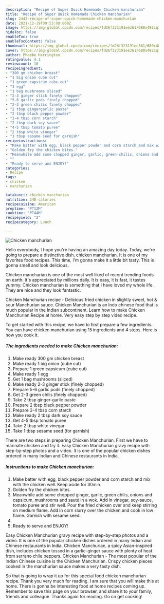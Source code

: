 ```yaml
---
description: "Recipe of Super Quick Homemade Chicken manchurian"
title: "Recipe of Super Quick Homemade Chicken manchurian"
slug: 2443-recipe-of-super-quick-homemade-chicken-manchurian
date: 2021-12-19T09:53:08.808Z
image: https://img-global.cpcdn.com/recipes/fd26f323191ee361/680x482cq70/chicken-manchurian-recipe-main-photo.jpg
hideToc: false
enableToc: true
enableTocContent: false
thumbnail: https://img-global.cpcdn.com/recipes/fd26f323191ee361/680x482cq70/chicken-manchurian-recipe-main-photo.jpg
cover: https://img-global.cpcdn.com/recipes/fd26f323191ee361/680x482cq70/chicken-manchurian-recipe-main-photo.jpg
author: Phoebe Harrington
ratingvalue: 4.1
reviewcount: 10
recipeingredient:
- "300 gm chicken breast"
- "1 big onion cube cut"
- "1 green capsicum cube cut"
- "1 egg"
- "1 bag mushrooms sliced"
- "2-3 ginger stick finely chopped"
- "5-6 garlic pods finely chopped"
- "2-3 green chilis finely chopped"
- "2 tbsp gingergarlic paste"
- "2 tbsp black pepper powder"
- "3-4 tbsp corn starch"
- "2 tbsp dark soy sauce"
- "4-5 tbsp tomato puree"
- "2 tbsp white vinegar"
- "1 tbsp sesame seed for garnish"
recipeinstructions:
- "Make batter with egg, black pepper powder and corn starch and mix with the chicken well. Keep aside for 30min."
- "Golden fry the chicken bites."
- "Meanwhile add some chopped ginger, garlic, green chilis, onions and capsicum, mushrooms and sauté in a wok. Add in vinegar, soy-sauce, tomato puree and stir well. Pour the fried chicken over and keep stirring on medium flame. Add in corn slurry over the chicken and cook in low flame. Garnish with sesame seed."
- ""
- "Ready to serve and ENJOY!"
categories:
- Recipe
tags:
- chicken
- manchurian

katakunci: chicken manchurian 
nutrition: 248 calories
recipecuisine: American
preptime: "PT12M"
cooktime: "PT44M"
recipeyield: "2"
recipecategory: Lunch

---
```



![Chicken manchurian](https://img-global.cpcdn.com/recipes/fd26f323191ee361/680x482cq70/chicken-manchurian-recipe-main-photo.jpg)

Hello everybody, I hope you're having an amazing day today. Today, we're going to prepare a distinctive dish, chicken manchurian. It is one of my favorites food recipes. This time, I'm gonna make it a little bit tasty. This is gonna smell and look delicious.

Chicken manchurian is one of the most well liked of recent trending foods on earth. It's appreciated by millions daily. It is easy, it is fast, it tastes yummy. Chicken manchurian is something that I have loved my whole life. They are nice and they look fantastic.

Chicken Manchurian recipe - Delicious fried chicken in slightly sweet, hot & sour Manchurian sauce. Chicken Manchurian is an Indo chinese food that is much popular in the Indian subcontinent. Learn how to make Chicken Manchurian Recipe at home. Very easy step by step video recipe.


To get started with this recipe, we have to first prepare a few ingredients. You can have chicken manchurian using 15 ingredients and 4 steps. Here is how you cook it.

<!--inarticleads1-->

##### The ingredients needed to make Chicken manchurian:

1. Make ready 300 gm chicken breast
1. Make ready 1 big onion (cube cut)
1. Prepare 1 green capsicum (cube cut)
1. Make ready 1 egg
1. Get 1 bag mushrooms (sliced)
1. Make ready 2-3 ginger stick (finely chopped)
1. Prepare 5-6 garlic pods (finely chopped)
1. Get 2-3 green chilis (finely chopped)
1. Take 2 tbsp ginger-garlic paste
1. Prepare 2 tbsp black pepper powder
1. Prepare 3-4 tbsp corn starch
1. Make ready 2 tbsp dark soy sauce
1. Get 4-5 tbsp tomato puree
1. Take 2 tbsp white vinegar
1. Take 1 tbsp sesame seed (for garnish)


There are two steps in preparing Chicken Manchurian. First we have to marinate chicken and fry it. Easy Chicken Manchurian gravy recipe with step-by-step photos and a video. It is one of the popular chicken dishes ordered in many Indian and Chinese restaurants in India. 

<!--inarticleads2-->

##### Instructions to make Chicken manchurian:

1. Make batter with egg, black pepper powder and corn starch and mix with the chicken well. Keep aside for 30min.
1. Golden fry the chicken bites.
1. Meanwhile add some chopped ginger, garlic, green chilis, onions and capsicum, mushrooms and sauté in a wok. Add in vinegar, soy-sauce, tomato puree and stir well. Pour the fried chicken over and keep stirring on medium flame. Add in corn slurry over the chicken and cook in low flame. Garnish with sesame seed.
1. 
1. Ready to serve and ENJOY!

Easy Chicken Manchurian gravy recipe with step-by-step photos and a video. It is one of the popular chicken dishes ordered in many Indian and Chinese restaurants in India. Chicken Manchurian, a spicy Asian-inspired dish, includes chicken tossed in a garlic-ginger sauce with plenty of heat from serrano chile peppers. Chicken Manchurian - The most popular of the Indian Chinese cuisine is the Chicken Manchurian. Crispy chicken pieces cooked in the manchurian sauce makes a very tasty dish. 

So that is going to wrap it up for this special food chicken manchurian recipe. Thank you very much for reading. I am sure that you will make this at home. There is gonna be interesting food at home recipes coming up. Remember to save this page on your browser, and share it to your family, friends and colleague. Thanks again for reading. Go on get cooking!
